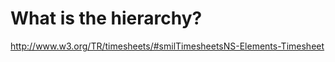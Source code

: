 What is the hierarchy?
======================

http://www.w3.org/TR/timesheets/#smilTimesheetsNS-Elements-Timesheet
